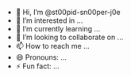 - 👋 Hi, I’m @st00pid-sn00per-j0e
- 👀 I’m interested in ...
- 🌱 I’m currently learning ...
- 💞️ I’m looking to collaborate on ...
- 📫 How to reach me ...
- 😄 Pronouns: ...
- ⚡ Fun fact: ...

<!---
st00pid-sn00per-j0e/st00pid-sn00per-j0e is a ✨ special ✨ repository because its `README.md` (this file) appears on your GitHub profile.
You can click the Preview link to take a look at your changes.
--->
